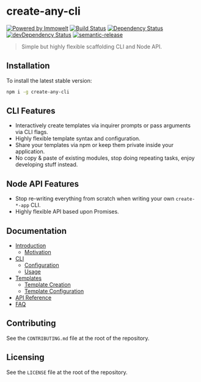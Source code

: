# create-any-cli

[![Powered by Immowelt](https://img.shields.io/badge/powered%20by-immowelt-yellow.svg?colorB=ffb200)](https://stackshare.io/immowelt-group/)
[![Build Status](https://travis-ci.org/ImmoweltGroup/create-any-cli.svg?branch=master)](https://travis-ci.org/ImmoweltGroup/create-any-cli)
[![Dependency Status](https://david-dm.org/ImmoweltGroup/create-any-cli.svg)](https://david-dm.org/ImmoweltGroup/create-any-cli)
[![devDependency Status](https://david-dm.org/ImmoweltGroup/create-any-cli/dev-status.svg)](https://david-dm.org/ImmoweltGroup/create-any-cli#info=devDependencies&view=table)
[![semantic-release](https://img.shields.io/badge/%20%20%F0%9F%93%A6%F0%9F%9A%80-semantic--release-e10079.svg)](https://github.com/semantic-release/semantic-release)

> Simple but highly flexible scaffolding CLI and Node API.

## Installation
To install the latest stable version:

```sh
npm i -g create-any-cli
```

## CLI Features
* Interactively create templates via inquirer prompts or pass arguments via CLI flags.
* Highly flexible template syntax and configuration.
* Share your templates via npm or keep them private inside your application.
* No copy & paste of existing modules, stop doing repeating tasks, enjoy developing stuff instead.

## Node API Features
* Stop re-writing everything from scratch when writing your own `create-*-app` CLI.
* Highly flexible API based upon Promises.

## Documentation
* [Introduction](/docs/introduction/README.md)
  * [Motivation](/docs/introduction/Motivation.md)
* [CLI](/docs/cli/README.md)
  * [Configuration](/docs/cli/Configuration.md)
  * [Usage](/docs/cli/Usage.md)
* [Templates](/docs/templates/README.md)
  * [Template Creation](/docs/templates/CreatingTemplates.md)
  * [Template Configuration](/docs/templates/Configuration.md)
* [API Reference](/docs/api/README.md)
* [FAQ](/docs/FAQ.md)

## Contributing
See the `CONTRIBUTING.md` file at the root of the repository.

## Licensing
See the `LICENSE` file at the root of the repository.
